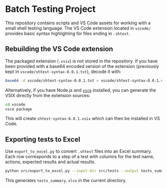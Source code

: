 # Batch Testing Project

This repository contains scripts and VS Code assets for working with a small
shell testing language. The VS Code extension located in `vscode/` provides
basic syntax highlighting for files ending in `.shtest`.

## Rebuilding the VS Code extension

The packaged extension (`.vsix`) is not stored in the repository. If you have
been provided with a base64 encoded version of the extension (previously kept in
`vscode/shtest-syntax-0.0.1.txt`), decode it with:

```bash
base64 -d vscode/shtest-syntax-0.0.1.txt > vscode/shtest-syntax-0.0.1.vsix
```

Alternatively, if you have Node.js and [`vsce`](https://code.visualstudio.com/api/working-with-extensions/publishing-extension)
installed, you can generate the VSIX directly from the extension sources:

```bash
cd vscode
vsce package
```

This will create `shtest-syntax-0.0.1.vsix` which can then be installed in VS
Code.

## Exporting tests to Excel

Use `export_to_excel.py` to convert `.shtest` files into an Excel summary. Each row corresponds to a step of a test with columns for the test name, actions, expected results and actual results.

```bash
python src/export_to_excel.py --input-dir src/tests --output tests_summary.xlsx
```

This generates `tests_summary.xlsx` in the current directory.
